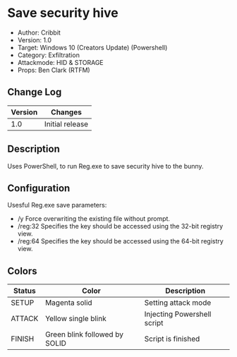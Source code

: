 # Save security hive
* Author: Cribbit 
* Version: 1.0
* Target: Windows 10 (Creators Update) (Powershell)
* Category: Exfiltration
* Attackmode: HID & STORAGE
* Props: Ben Clark (RTFM)

## Change Log
| Version | Changes                       |
| ------- | ------------------------------|
| 1.0     | Initial release               |

## Description
Uses PowerShell, to run Reg.exe to save security hive to the bunny.
## Configuration
Usesful Reg.exe save parameters:
* /y       Force overwriting the existing file without prompt.
* /reg:32  Specifies the key should be accessed using the 32-bit registry view.
* /reg:64  Specifies the key should be accessed using the 64-bit registry view.
## Colors
| Status    | Color                         | Description                                      |
| --------- | ------------------------------| ------------------------------------------------ |
| SETUP     | Magenta solid                 | Setting attack mode                              | 
| ATTACK    | Yellow single blink           | Injecting Powershell script                      | 
| FINISH    | Green blink followed by SOLID | Script is finished                               |